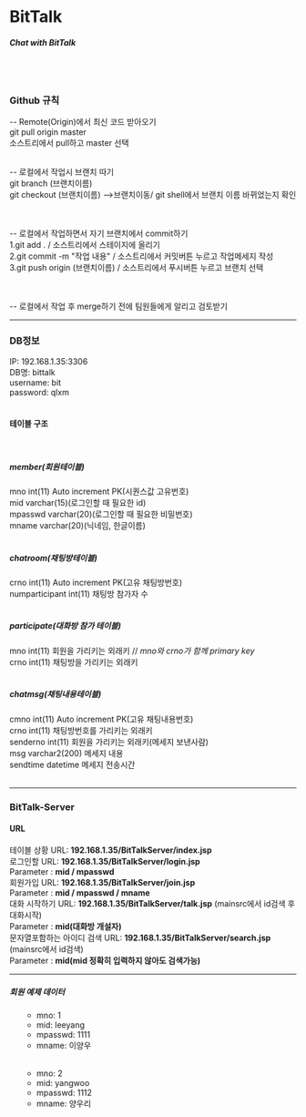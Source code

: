# BitTalk

<h5>Chat with BitTalk</h5>

<br><br>
<h3>Github 규칙</h3>

-- Remote(Origin)에서 최신 코드 받아오기
<br>git pull origin master<br>
소스트리에서 pull하고 master 선택<br><br>


-- 로컬에서 작업시 브랜치 따기<br>
git branch (브랜치이름)<br>
git checkout (브랜치이름) -->브랜치이동/ git shell에서 브랜치 이름 바뀌었는지 확인<br><br><br>


-- 로컬에서 작업하면서 자기 브랜치에서 commit하기<br>
1.git add . / 소스트리에서 스테이지에 올리기<br>
2.git commit -m "작업 내용" / 소스트리에서 커밋버튼 누르고 작업메세지 작성<br>
3.git push origin (브랜치이름) / 소스트리에서 푸시버튼 누르고 브랜치 선택<br><br><br>


-- 로컬에서 작업 후 merge하기 전에 팀원들에게 알리고 검토받기<br>

<hr>

<h3>DB정보</h3>
IP: 192.168.1.35:3306<br>
DB명: bittalk<br>
username: bit<br>
password: qlxm<br>
<br>

<h4>테이블 구조</h4>
<br>
<h5>member(회원테이블)</h5>

mno int(11) Auto increment PK(시퀀스값 고유번호)<br>
mid varchar(15)(로그인할 때 필요한 id)<br>
mpasswd varchar(20)(로그인할 때 필요한 비밀번호)<br>
mname varchar(20)(닉네임, 한글이름)<br>
<br>
<h5>chatroom(채팅방테이블)</h5>
crno int(11) Auto increment PK(고유 채팅방번호)<br>
numparticipant int(11) 채팅방 참가자 수<br>
<br>
<h5>participate(대화방 참가 테이블)</h5>
mno int(11) 회원을 가리키는 외래키  //  <i>mno와 crno가 함께 primary key</i><br>
crno int(11) 채팅방을 가리키는 외래키<br>
<br>
<h5>chatmsg(채팅내용테이블)</h5>
cmno int(11) Auto increment PK(고유 채팅내용번호)<br>
crno int(11) 채팅방번호를 가리키는 외래키<br>
senderno int(11) 회원을 가리키는 외래키(메세지 보낸사람)<br>
msg varchar2(200) 메세지 내용<br>
sendtime datetime 메세지 전송시간<br>
<br>
<hr>
<h3>BitTalk-Server</h3>
<h4>URL</h4>
테이블 상황 URL: <b>192.168.1.35/BitTalkServer/index.jsp</b><br> 
로그인할 URL: <b>192.168.1.35/BitTalkServer/login.jsp</b><br>
Parameter : <b>mid / mpasswd</b><br>
회원가입 URL: <b>192.168.1.35/BitTalkServer/join.jsp</b><br>
Parameter : <b>mid / mpasswd / mname</b><br>
대화 시작하기 URL: <b>192.168.1.35/BitTalkServer/talk.jsp</b> (mainsrc에서 id검색 후 대화시작)<br>
Parameter : <b>mid(대화방 개설자)</b><br>
문자열포함하는 아이디 검색 URL: <b>192.168.1.35/BitTalkServer/search.jsp</b> (mainsrc에서 id검색)<br>
Parameter : <b>mid(mid 정확히 입력하지 않아도 검색가능)</b>
<hr>
<h5>회원 예제 데이터</h5>
<ol>
  <ul>
    <li>mno: 1</li>
    <li>mid: leeyang</li>
    <li>mpasswd: 1111</li>
    <li>mname: 이양우</li>
  </ul>
  <br>
  <ul>
    <li>mno: 2</li>
    <li>mid: yangwoo</li>
    <li>mpasswd: 1112</li>
    <li>mname: 양우리</li>
  </ul>
</ol>
